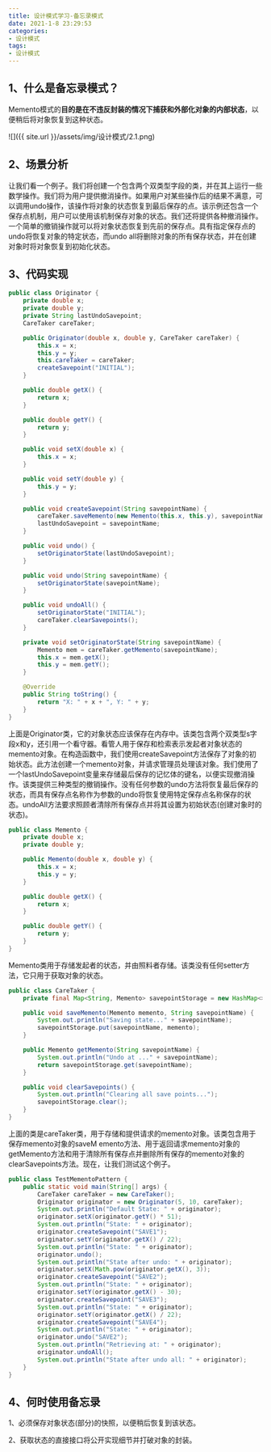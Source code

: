 ```yaml
---
title: 设计模式学习-备忘录模式
date: 2021-1-8 23:29:53
categories:
- 设计模式
tags:
- 设计模式
---
```


## 1、什么是备忘录模式？

​     Memento模式的**目的是在不违反封装的情况下捕获和外部化对象的内部状态**，以便稍后将对象恢复到这种状态。

![]({{ site.url }}/assets/img/设计模式/2.1.png)


## 2、场景分析

​     让我们看一个例子。我们将创建一个包含两个双类型字段的类，并在其上运行一些数学操作。我们将为用户提供撤消操作。如果用户对某些操作后的结果不满意，可以调用undo操作，该操作将对象的状态恢复到最后保存的点。该示例还包含一个保存点机制，用户可以使用该机制保存对象的状态。我们还将提供各种撤消操作。一个简单的撤销操作就可以将对象状态恢复到先前的保存点。具有指定保存点的undo将恢复对象的特定状态，而undo all将删除对象的所有保存状态，并在创建对象时将对象恢复到初始化状态。

## 3、代码实现

```java
public class Originator {
    private double x;
    private double y;
    private String lastUndoSavepoint;
    CareTaker careTaker;

    public Originator(double x, double y, CareTaker careTaker) {
        this.x = x;
        this.y = y;
        this.careTaker = careTaker;
        createSavepoint("INITIAL");
    }

    public double getX() {
        return x;
    }

    public double getY() {
        return y;
    }

    public void setX(double x) {
        this.x = x;
    }

    public void setY(double y) {
        this.y = y;
    }

    public void createSavepoint(String savepointName) {
        careTaker.saveMemento(new Memento(this.x, this.y), savepointName);
        lastUndoSavepoint = savepointName;
    }

    public void undo() {
        setOriginatorState(lastUndoSavepoint);
    }

    public void undo(String savepointName) {
        setOriginatorState(savepointName);
    }

    public void undoAll() {
        setOriginatorState("INITIAL");
        careTaker.clearSavepoints();
    }

    private void setOriginatorState(String savepointName) {
        Memento mem = careTaker.getMemento(savepointName);
        this.x = mem.getX();
        this.y = mem.getY();
    }

    @Override
    public String toString() {
        return "X: " + x + ", Y: " + y;
    }
}
```

​      上面是Originator类，它的对象状态应该保存在内存中。该类包含两个双类型s字段x和y，还引用一个看守器。看管人用于保存和检索表示发起者对象状态的memento对象。在构造函数中，我们使用createSavepoint方法保存了对象的初始状态。此方法创建一个memento对象，并请求管理员处理该对象。我们使用了一个lastUndoSavepoint变量来存储最后保存的记忆体的键名，以便实现撤消操作。该类提供三种类型的撤销操作。没有任何参数的undo方法将恢复最后保存的状态，而具有保存点名称作为参数的undo将恢复使用特定保存点名称保存的状态。undoAll方法要求照顾者清除所有保存点并将其设置为初始状态(创建对象时的状态)。

```java
public class Memento {
    private double x;
    private double y;

    public Memento(double x, double y) {
        this.x = x;
        this.y = y;
    }

    public double getX() {
        return x;
    }

    public double getY() {
        return y;
    }
}
```

Memento类用于存储发起者的状态，并由照料者存储。该类没有任何setter方法，它只用于获取对象的状态。

```java
public class CareTaker {
    private final Map<String, Memento> savepointStorage = new HashMap<>();

    public void saveMemento(Memento memento, String savepointName) {
        System.out.println("Saving state..." + savepointName);
        savepointStorage.put(savepointName, memento);
    }

    public Memento getMemento(String savepointName) {
        System.out.println("Undo at ..." + savepointName);
        return savepointStorage.get(savepointName);
    }

    public void clearSavepoints() {
        System.out.println("Clearing all save points...");
        savepointStorage.clear();
    }
}
```

上面的类是careTaker类，用于存储和提供请求的memento对象。该类包含用于保存memento对象的saveM emento方法、用于返回请求memento对象的getMemento方法和用于清除所有保存点并删除所有保存的memento对象的clearSavepoints方法。现在，让我们测试这个例子。

```java
public class TestMementoPattern {
    public static void main(String[] args) {
        CareTaker careTaker = new CareTaker();
        Originator originator = new Originator(5, 10, careTaker);
        System.out.println("Default State: " + originator);
        originator.setX(originator.getY() * 51);
        System.out.println("State: " + originator);
        originator.createSavepoint("SAVE1");
        originator.setY(originator.getX() / 22);
        System.out.println("State: " + originator);
        originator.undo();
        System.out.println("State after undo: " + originator);
        originator.setX(Math.pow(originator.getX(), 3));
        originator.createSavepoint("SAVE2");
        System.out.println("State: " + originator);
        originator.setY(originator.getX() - 30);
        originator.createSavepoint("SAVE3");
        System.out.println("State: " + originator);
        originator.setY(originator.getX() / 22);
        originator.createSavepoint("SAVE4");
        System.out.println("State: " + originator);
        originator.undo("SAVE2");
        System.out.println("Retrieving at: " + originator);
        originator.undoAll();
        System.out.println("State after undo all: " + originator);
    }
}
```

## 4、何时使用备忘录

1、必须保存对象状态(部分)的快照，以便稍后恢复到该状态。

2、获取状态的直接接口将公开实现细节并打破对象的封装。
